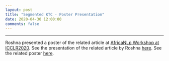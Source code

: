 ```yaml
---
layout: post
title: "Segmented KTC - Poster Presentation"
date: 2020-04-30 12:00:00 
comments: false
---
```


---
Roshna presented a poster of the related article at <a href="https://africanlp-workshop.github.io/program.html">AfricaNLp Workshop at ICCLR2020</a>.
See the presentation of the related article by Roshna <a href="https://slideslive.com/38926588/using-punkt-for-sentence-segmentation-in-nonlatin-scripts-experiments-on-kurdish-sorani-texts">here</a>.
See the related poster <a href="https://drive.google.com/file/d/10DbS9j05wYawN8elVGZfK69UcdHSQmT6/view">here</a>.
